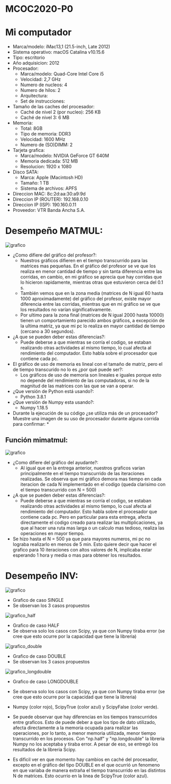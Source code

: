 # MCOC2020-P0
# Mi computador
* Marca/modelo: iMac13,1 (21.5-inch, Late 2012)
* Sistema operativo: macOS Catalina v10.15.6
* Tipo: escritorio
* Año adquisicion: 2012
* Procesador:
	* Marca/modelo: Quad-Core Intel Core i5
	* Velocidad: 2,7 GHz
	* Numero de nucleos: 4
	* Numero de hilos: 2
	* Arquitectura: 
	* Set de instrucciones: 
* Tamaño de las caches del procesador:
	* Caché de nivel 2 (por nucleo): 256 KB
	* Caché de nivel 3: 6 MB
* Memoria: 
	* Total: 8GB
	* Tipo de memoria: DDR3
	* Velocidad: 1600 MHz
	* Numero de (SO)DIMM: 2
* Tarjeta grafica:
	* Marca/modelo: NVIDIA GeForce GT 640M
	* Memoria dedicada: 512 MB
	* Resolucion: 1920 x 1080
* Disco SATA:
	* Marca: Apple (Macintosh HD)
	* Tamaño: 1 TB
	* Sistema de archivos: APFS
* Direccion MAC: 8c:2d:aa:30:a9:9d
* Direccion IP (ROUTER): 192.168.0.10
* Direccion IP (ISP): 190.160.0.11
* Proveedor: VTR Banda Ancha S.A.

# Desempeño MATMUL:
![grafico](https://user-images.githubusercontent.com/69252038/89684852-39532d80-d8c9-11ea-844e-fc06c412a231.png)
* ¿Como difiere del gráfico del profesor?:
	* Nuestros gráficos difieren en el tiempo transcurrido para las matrices mas pequeñas. En el gráfico del profesor se ve que los realiza en menor cantidad de tiempo y sin tanta diferencia entre las corridas, en cambio, en mi gráfico se aprecia que hay corridas que lo hicieron rapidamente, mientras otras que estuvieron cerca del 0.1 s. 
	* También vemos que en la zona media (matrices de N igual 60 hasta 1000 aproximadamente) del gráfico del profesor, existe mayor diferencia entre las corridas, mientras que en mi gráfico se ve que los resultados no varían significativamente. 
	* Por ultimo para la zona final (matrices de N igual 2000 hasta 10000) tienen un comportamiento parecido ambos gráficos, a excepción de la ultima matriz, ya que mi pc lo realiza en mayor cantidad de tiempo (cercano a 30 segundos). 
* ¿A que se pueden deber estas diferencias?:
	* Puede deberse a que mientras se corría el codigo, se estaban realizando otras actividades al mismo tiempo, lo cual afecta al rendimiento del computador. Esto habla sobre el procesador que contiene cada pc. 
* El gráfico de uso de memoria es lineal con el tamaño de matriz, pero el de tiempo transcurido no lo es ¿por qué puede ser?:
	* Los gráficos de uso de memoria son lineales e iguales porque esto no depende del rendimiento de las computadoras, si no de la magnitud de las matrices con las que se van a operar. 
* ¿Que versión de Python está usando?:
	* Python 3.8.1
* ¿Que versión de Numpy esta usando?:
	* Numpy 1.18.5
* Durante la ejecución de su código ¿se utiliza más de un procesador? Muestre una imagen de su uso de procesador durante alguna corrida para confirmar:
	* 
## Función mimatmul:
![grafico](https://user-images.githubusercontent.com/69252038/89841383-c18f3800-db40-11ea-9a10-a1a907141162.png)
* ¿Como difiere del gráfico del ayudante?:
	* Al igual que en la entrega anterior, nuestros graficos varian principalmente en el tiempo transcurrido de las iteraciones realizadas. Se observa que mi gráfico demora mas tiempo en cada iteracion de cada N implementado en el codigo (queda clarisimo con el tiempo transcurrido con N = 500)
* ¿A que se pueden deber estas diferencias?:
	* Puede deberse a que mientras se corría el codigo, se estaban realizando otras actividades al mismo tiempo, lo cual afecta al rendimiento del computador. Esto habla sobre el procesador que contiene cada pc. Pero en particular para esta entrega, afecta directamente el codigo creado para realizar las multiplicaciones, ya que al hacer una ruta mas larga o un calculo mas tedioso, realiza las operaciones en mayor tiempo.
* Se hizo hasta el N = 500 ya que para mayores numeros, mi pc no lograba realizarlo en menos de 5 min. Esto quiere decir que hacer el grafico para 10 iteraciones con altos valores de N, implicaba estar esperando 1 hora y media o mas para obtener los resultados.

# Desempeño INV:
![grafico](https://user-images.githubusercontent.com/69252038/90091409-49697380-dcf4-11ea-8afc-70aa16d4d611.png)

* Grafico de caso SINGLE 
* Se observan los 3 casos propuestos

![grafico_half](https://user-images.githubusercontent.com/69252038/90091415-50908180-dcf4-11ea-9e98-313f8d1526a6.png)

* Grafico de caso HALF 
* Se observa solo los casos con Scipy, ya que con Numpy tiraba error (se cree que esto ocurre por la capacidad que tiene la libreria)

![grafico_double](https://user-images.githubusercontent.com/69252038/90091425-54bc9f00-dcf4-11ea-92b3-cb506f800ccc.png)

* Grafico de caso DOUBLE 
* Se observan los 3 casos propuestos

![grafico_longdouble](https://user-images.githubusercontent.com/69252038/90091428-571ef900-dcf4-11ea-9b08-af893add5322.png)

* Grafico de caso LONGDOUBLE 
* Se observa solo los casos con Scipy, ya que con Numpy tiraba error (se cree que esto ocurre por la capacidad que tiene la libreria)

* Numpy (color rojo), ScipyTrue (color azul) y ScipyFalse (color verde).
* Se puede observar que hay diferencias en los tiempos transcurridos entre graficos. Esto de puede deber a que los tipo de dato utilizado, afecta directamente a la memoria ocupada para realizar las operaciones, por lo tanto, a menor memoria utilizada, menor tiempo transcurrido en los procesos.  Con "np.half" y "np.longdouble" la libreria Numpy no los aceptaba y tiraba error. A pesar de eso, se entregó los resultados de la libreria Scipy.
* Es dificil ver en que momento hay cambios en caché del procesador, excepto en el gráfico del tipo DOUBLE en el que ocurrió un fenomeno en que variaba de manera extraña el tiempo transcurrido en las distintos N de matrices. Esto ocurrio en la linea de ScipyTrue (color azul). 
